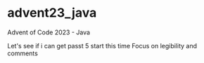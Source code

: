 # advent23_java
Advent of Code 2023 - Java

Let's see if i can get passt 5 start this time
Focus on legibility and comments

